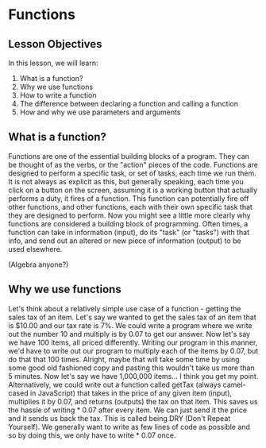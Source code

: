 # Functions
## Lesson Objectives
In this lesson, we will learn:
1. What is a function?
2. Why we use functions
3. How to write a function
4. The difference between declaring a function and calling a function
5. How and why we use parameters and arguments

## What is a function?
Functions are one of the essential building blocks of a program. They can be thought of as the verbs, or the "action" pieces of the code. Functions are designed to perform a specific task, or set of tasks, each time we run them. It is not always as explicit as this, but generally speaking, each time you click on a button on the screen, assuming it is a working button that actually performs a duty, it fires of a function. This function can potentially fire off other functions, and other functions, each with their own specific task that they are designed to perform. Now you might see a little more clearly why functions are considered a building block of programming.
Often times, a function can take in information (input), do its "task" (or "tasks") with that info, and send out an altered or new piece of information (output) to be used elsewhere.

(Algebra anyone?)

## Why we use functions
Let's think about a relatively simple use case of a function - getting the sales tax of an item. Let's say we wanted to get the sales tax of an item that is $10.00 and our tax rate is 7%. We could write a program where we write out the number 10 and multiply is by 0.07 to get our answer. Now let's say we have 100 items, all priced differently. Writing our program in this manner, we'd have to write out our program to multiply each of the items by 0.07, but do that that 100 times. Alright, maybe that will take some time by using some good old fashioned copy and pasting this wouldn't take us more than 5 minutes. Now let's say we have 1,000,000 items... I think you get my point. Alternatively, we could write out a function called getTax (always camel-cased in JavaScript) that takes in the price of any given item (input), multiplies it by 0.07, and returns (outputs) the tax on that item. This saves us the hassle of writing * 0.07 after every item. We can just send it the price and it sends us back the tax. This is called being DRY (Don't Repeat Yourself). We generally want to write as few lines of code as possible and so by doing this, we only have to write * 0.07 once.
